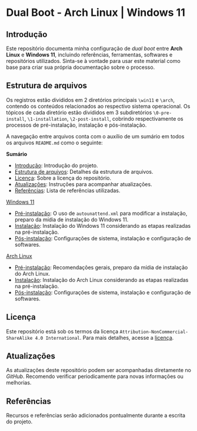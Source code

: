 # Dual Boot - Arch Linux | Windows 11

## Introdução

Este repositório documenta minha configuração de *dual boot* entre **Arch Linux** e **Windows 11**, incluindo referências, ferramentas, softwares e repositórios utilizados. Sinta-se à vontade para usar este material como base para criar sua própria documentação sobre o processo.

## Estrutura de arquivos

Os registros estão divididos em 2 diretórios principais `\win11` e `\arch`, contendo os conteúdos relacionados ao respectivo sistema operacional. Os tópicos de cada diretório estão divididos em 3 subdiretórios `\0-pre-install`, `\1-installation`, `\2-post-install`, cobrindo respectivamente os processos de pré-instalação, instalação e pós-instalação.

A navegação entre arquivos conta com o auxílio de um sumário em todos os arquivos `README.md` como o seguinte:

**Sumário**

* [Introdução](./README.md#introdução): Introdução do projeto.
* [Estrutura de arquivos](./README.md#estrutura-de-arquivos): Detalhes da estrutura de arquivos.
* [Licença](./README.md#licença): Sobre a licença do repositório.
* [Atualizações](./README.md#atualizações): Instruções para acompanhar atualizações.
* [Referências](./README.md#referências): Lista de referências utilizadas.

[Windows 11](./win11/README.md)
* [Pré-instalação](./win11/0-pre-install/): O uso de `autounattend.xml` para modificar a instalação, preparo da mídia de instalação do Windows 11.
* [Instalação](./win11/1-installation/): Instalação do Windows 11 considerando as etapas realizadas na pré-instalação.
* [Pós-instalação](./win11/2-post-install/): Configurações de sistema, instalação e configuração de softwares.

[Arch Linux](./arch/README.md)  
* [Pré-instalação](./arch/0-pre-install/): Recomendações gerais, preparo da mídia de instalação do Arch Linux.
* [Instalação](./arch/1-installation/): Instalação do Arch Linux considerando as etapas realizadas na pré-instalação.
* [Pós-instalação](./arch/2-post-install/): Configurações de sistema, instalação e configuração de softwares.

## Licença

Este repositório está sob os termos da licença `Attribution-NonCommercial-ShareAlike 4.0 International`. Para mais detalhes, acesse a [licença](./LICENSE).

## Atualizações

As atualizações deste repositório podem ser acompanhadas diretamente no *GitHub*. Recomendo verificar periodicamente para novas informações ou melhorias.

## Referências

Recursos e referências serão adicionados pontualmente durante a escrita do projeto.
